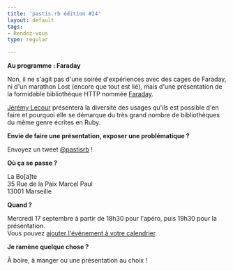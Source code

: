 ```yaml
---
title: 'pastis.rb édition #24'
layout: default
tags:
- Rendez-vous
type: regular

---
```


__Au programme : Faraday__

Non, il ne s'agit pas d'une soirée d'expériences avec des cages de Faraday, ni d'un marathon Lost (encore que tout est lié), mais d'une présentation de la formidable bibliothèque HTTP nommée [Faraday](http://github.com/lostisland/faraday).

[Jérémy Lecour](http://jeremy.wordpress.com) présentera la diversité des usages qu'ils est possible d'en faire et pourquoi elle se démarque du très grand nombre de bibliothèques du même genre écrites en Ruby.

__Envie de faire une présentation, exposer une problématique ?__

Envoyez un tweet [@pastisrb](https://twitter.com/pastisrb) !

__Où ça se passe ?__

La Bo[a]te<br />
35 Rue de la Paix Marcel Paul<br />
13001 Marseille

__Quand ?__

Mercredi 17 septembre à partir de 18h30 pour l'apéro, puis 19h30 pour la présentation.<br />
Vous pouvez [ajouter l'événement à votre calendrier](/downloads/ics/pastis_rb%2324.ics).

__Je ramène quelque chose ?__

À boire, à manger ou une présentation au choix !